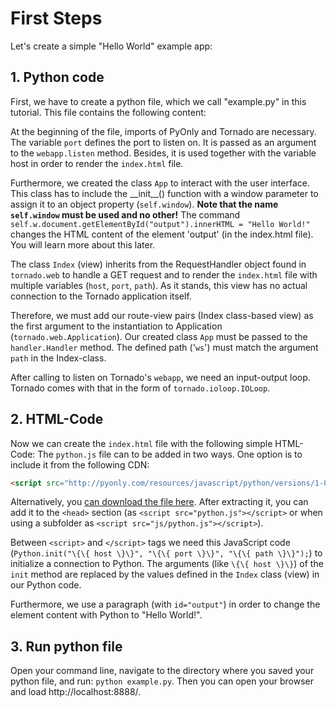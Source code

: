 # First Steps
Let's create a simple "Hello World" example app:

## 1. Python code
First, we have to create a python file, which we call "example.py" in this tutorial. This file contains the following content:
<example-box path="docs/First_Steps/examples/HelloWorld" file="example.py"></example-box>

At the beginning of the file, imports of PyOnly and Tornado are necessary. The variable ``port`` defines the port to listen on. It is passed as an argument to the ``webapp.listen`` method. Besides, it is used together with the variable host in order to render the ``index.html`` file. 

Furthermore, we created the class ``App`` to interact with the user interface. This class has to include the \_\_init\_\_() function with a window parameter to assign it to an object property (``self.window``). **Note that the name ``self.window`` must be used and no other!** The command ``self.w.document.getElementById("output").innerHTML = "Hello World!"`` changes the HTML content of the element 'output' (in the index.html file). You will learn more about this later.

The class ``Index`` (view) inherits from the RequestHandler object found in ``tornado.web`` to handle a GET request and to render the ``index.html`` file with multiple variables (``host``, ``port``, ``path``). As it stands, this view has no actual connection to the Tornado application itself.

Therefore, we must add our route-view pairs (Index class-based view) as the first argument to the instantiation to Application (``tornado.web.Application``). Our created class ``App`` must be passed to the ``handler.Handler`` method. The defined path ('``ws``') must match the argument ``path`` in the Index-class. 

After calling to listen on Tornado's ``webapp``, we need an input-output loop. Tornado comes with that in the form of ``tornado.ioloop.IOLoop``.

## 2. HTML-Code
Now we can create the ``index.html`` file with the following simple HTML-Code:
<example-box path="docs/First_Steps/examples/HelloWorld" file="index.html"></example-box>
The ``python.js`` file can to be added in two ways. One option is to include it from the following CDN:
```html
<script src="http://pyonly.com/resources/javascript/python/versions/1-0/python.js"></script>
```
Alternatively, you [can download the file here](https://pyonly.000webhostapp.com/resources/js/Python/1/python_js-Download-version-1.zip). After extracting it, you can add it to the ``<head>`` section (as ``<script src="python.js"></script>`` or when using a subfolder as ``<script src="js/python.js"></script>``).

Between ``<script>`` and ``</script>`` tags we need this JavaScript code (``Python.init("\{\{ host \}\}", "\{\{ port \}\}", "\{\{ path \}\}");``) to initialize a connection to Python. The arguments (like ``\{\{ host \}\}``) of the ``init`` method are replaced by the values defined in the ``Index`` class (view) in our Python code. 

Furthermore, we use a paragraph (with ``id="output"``) in order to change the element content with Python to "Hello World!". 

## 3. Run python file
Open your command line, navigate to the directory where you saved your python file, and run: ```python example.py```. Then you can open your browser and load http://localhost:8888/.
